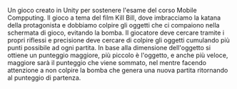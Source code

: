Un gioco creato in Unity per sostenere l'esame del corso Mobile Compputing.
Il gioco a tema del film Kill Bill, dove imbracciamo la katana della protagonista e dobbiamo colpire gli oggetti che ci compaiono nella schermata di gioco,
evitando la bomba.
Il giocatore deve cercare tramite i propri riflessi e precisione deve cercare di colpire gli oggetti cumulando più punti possibile ad ogni partita.
In base alla dimensione dell'oggetto si ottiene un punteggio maggiore, 
più piccolo è l'oggetto, e anche più veloce, maggiore sarà il punteggio che viene sommato, 
nel mentre facendo attenzione a non colpire la bomba che genera una nuova partita ritornando al punteggio di partenza.

